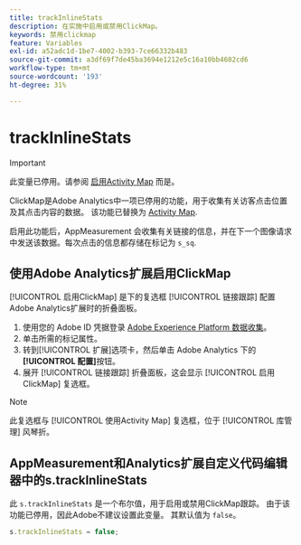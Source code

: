 ```yaml
---
title: trackInlineStats
description: 在实施中启用或禁用ClickMap。
keywords: 禁用clickmap
feature: Variables
exl-id: a52adc1d-1be7-4002-b393-7ce66332b483
source-git-commit: a3df69f7de45ba3694e1212e5c16a10bb4602cd6
workflow-type: tm+mt
source-wordcount: '193'
ht-degree: 31%

---
```


# trackInlineStats

>[!IMPORTANT]
>
>此变量已停用。请参阅 [启用Activity Map](/help/analyze/activity-map/activitymap-getting-started/activitymap-getting-started-admins/activitymap-enable.md) 而是。

ClickMap是Adobe Analytics中一项已停用的功能，用于收集有关访客点击位置及其点击内容的数据。 该功能已替换为 [Activity Map](/help/analyze/activity-map/activity-map.md).

启用此功能后，AppMeasurement 会收集有关链接的信息，并在下一个图像请求中发送该数据。每次点击的信息都存储在标记为 `s_sq`.

## 使用Adobe Analytics扩展启用ClickMap

[!UICONTROL 启用ClickMap] 是下的复选框 [!UICONTROL 链接跟踪] 配置Adobe Analytics扩展时的折叠面板。

1. 使用您的 Adobe ID 凭据登录 [Adobe Experience Platform 数据收集](https://experience.adobe.com/data-collection)。
2. 单击所需的标记属性。
3. 转到[!UICONTROL 扩展]选项卡，然后单击 Adobe Analytics 下的&#x200B;**[!UICONTROL 配置]**&#x200B;按钮。
4. 展开 [!UICONTROL 链接跟踪] 折叠面板，这会显示 [!UICONTROL 启用ClickMap] 复选框。

>[!NOTE]
>
>此复选框与 [!UICONTROL 使用Activity Map] 复选框，位于 [!UICONTROL 库管理] 风琴折。

## AppMeasurement和Analytics扩展自定义代码编辑器中的s.trackInlineStats

此 `s.trackInlineStats` 是一个布尔值，用于启用或禁用ClickMap跟踪。 由于该功能已停用，因此Adobe不建议设置此变量。 其默认值为 `false`。

```js
s.trackInlineStats = false;
```
